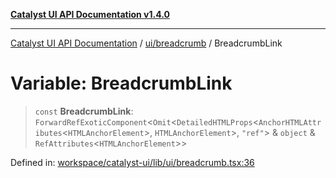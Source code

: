 [**Catalyst UI API Documentation v1.4.0**](../../../README.md)

---

[Catalyst UI API Documentation](../../../README.md) / [ui/breadcrumb](../README.md) / BreadcrumbLink

# Variable: BreadcrumbLink

> `const` **BreadcrumbLink**: `ForwardRefExoticComponent`\<`Omit`\<`DetailedHTMLProps`\<`AnchorHTMLAttributes`\<`HTMLAnchorElement`\>, `HTMLAnchorElement`\>, `"ref"`\> & `object` & `RefAttributes`\<`HTMLAnchorElement`\>\>

Defined in: [workspace/catalyst-ui/lib/ui/breadcrumb.tsx:36](https://github.com/TheBranchDriftCatalyst/catalyst-ui/blob/main/lib/ui/breadcrumb.tsx#L36)
